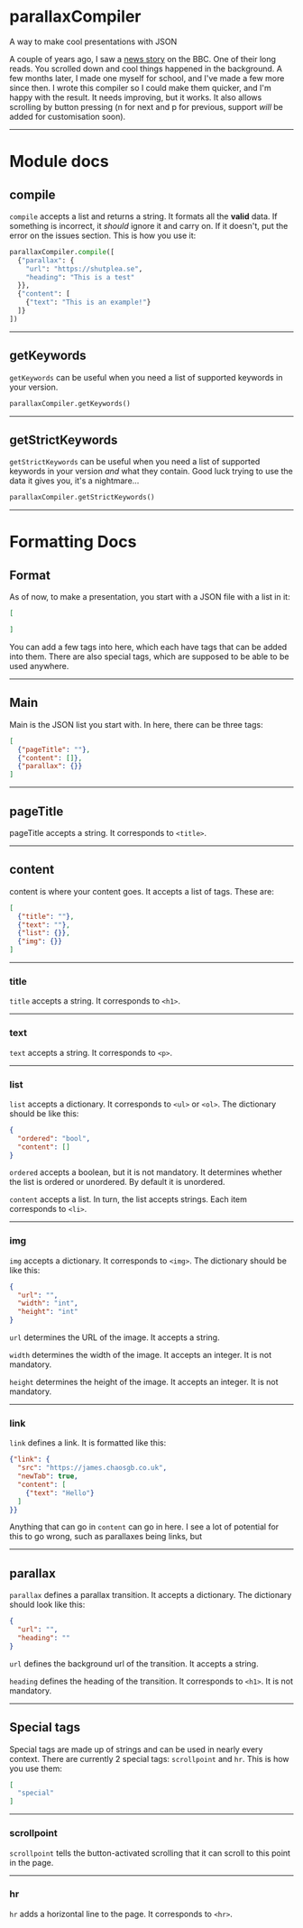 # parallaxCompiler

A way to make cool presentations with JSON

A couple of years ago, I saw a [news story](https://www.bbc.co.uk/news/resources/idt-sh/who_stole_burmas_royal_ruby) on the BBC. One of their long reads. You scrolled down and cool things happened in the background. A few months later, I made one myself for school, and I've made a few more since then. I wrote this compiler so I could make them quicker, and I'm happy with the result. It needs improving, but it works. It also allows scrolling by button pressing (n for next and p for previous, support *will* be added for customisation soon).

---

# Module docs

## compile

`compile` accepts a list and returns a string. It formats all the **valid** data. If something is incorrect, it *should* ignore it and carry on. If it doesn't, put the error on the issues section. This is how you use it:
```python
parallaxCompiler.compile([
  {"parallax": {
    "url": "https://shutplea.se",
    "heading": "This is a test"
  }},
  {"content": [
    {"text": "This is an example!"}
  ]}
])
```

---

## getKeywords

`getKeywords` can be useful when you need a list of supported keywords in your version.

```python
parallaxCompiler.getKeywords()
```

---

## getStrictKeywords

`getStrictKeywords` can be useful when you need a list of supported keywords in your version *and* what they contain. Good luck trying to use the data it gives you, it's a nightmare...

```python
parallaxCompiler.getStrictKeywords()
```

---

# Formatting Docs

## Format

As of now, to make a presentation, you start with a JSON file with a list in it:

```json
[

]
```

You can add a few tags into here, which each have tags that can be added into them. There are also special tags, which are supposed to be able to be used anywhere.

---

## Main

Main is the JSON list you start with. In here, there can be three tags:
```json
[
  {"pageTitle": ""},
  {"content": []},
  {"parallax": {}}
]
```

---

## pageTitle

pageTitle accepts a string. It corresponds to `<title>`.

---

## content

content is where your content goes. It accepts a list of tags. These are:
```json
[
  {"title": ""},
  {"text": ""},
  {"list": {}},
  {"img": {}}
]
```
---

### title

`title` accepts a string. It corresponds to `<h1>`.

---

### text

`text` accepts a string. It corresponds to `<p>`.

---

### list

`list` accepts a dictionary. It corresponds to `<ul>` or `<ol>`. The dictionary should be like this:

```json
{
  "ordered": "bool",
  "content": []
}
```

`ordered` accepts a boolean, but it is not mandatory. It determines whether the list is ordered or unordered. By default it is unordered.

`content` accepts a list. In turn, the list accepts strings. Each item corresponds to `<li>`.

---

### img

`img` accepts a dictionary. It corresponds to `<img>`. The dictionary should be like this:

```json
{
  "url": "",
  "width": "int",
  "height": "int"
}
```

`url` determines the URL of the image. It accepts a string.

`width` determines the width of the image. It accepts an integer. It is not mandatory.

`height` determines the height of the image. It accepts an integer. It is not mandatory.

---

### link

`link` defines a link. It is formatted like this:
```json
{"link": {
  "src": "https://james.chaosgb.co.uk",
  "newTab": true,
  "content": [
    {"text": "Hello"}
  ]
}}
```
Anything that can go in `content` can go in here. I see a lot of potential for this to go wrong, such as parallaxes being links, but 

---

## parallax

`parallax` defines a parallax transition. It accepts a dictionary. The dictionary should look like this:

```json
{
  "url": "",
  "heading": ""
}
```

`url` defines the background url of the transition. It accepts a string.

`heading` defines the heading of the transition. It corresponds to `<h1>`. It is not mandatory.

---

## Special tags

Special tags are made up of strings and can be used in nearly every context. There are currently 2 special tags: `scrollpoint` and `hr`. This is how you use them:

```json
[
  "special"
]
```

---

### scrollpoint

`scrollpoint` tells the button-activated scrolling that it can scroll to this point in the page.

---

### hr

`hr` adds a horizontal line to the page. It corresponds to `<hr>`.
